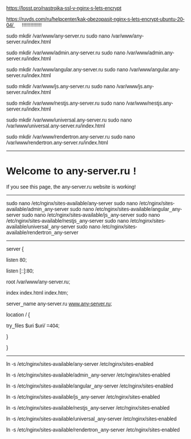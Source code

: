 https://losst.pro/nastrojka-ssl-v-nginx-s-lets-encrypt

https://ruvds.com/ru/helpcenter/kak-obezopasit-nginx-s-lets-encrypt-ubuntu-20-04/      !!!!!!!!!!!!!!

  
sudo mkdir /var/www/any-server.ru
sudo nano /var/www/any-server.ru/index.html

sudo mkdir /var/www/admin.any-server.ru
sudo nano /var/www/admin.any-server.ru/index.html

sudo mkdir /var/www/angular.any-server.ru
sudo nano /var/www/angular.any-server.ru/index.html

sudo mkdir /var/www/js.any-server.ru
sudo nano /var/www/js.any-server.ru/index.html

sudo mkdir /var/www/nestjs.any-server.ru
sudo nano /var/www/nestjs.any-server.ru/index.html

sudo mkdir /var/www/universal.any-server.ru
sudo nano /var/www/universal.any-server.ru/index.html

sudo mkdir /var/www/rendertron.any-server.ru
sudo nano /var/www/rendertron.any-server.ru/index.html

_______________________________________________________

  
<!DOCTYPE html>

<html>

<head>

<title>Welcome to any-server.ru !</title>

<style>

body {

width: 35em;

margin: 0 auto;

font-family: Tahoma, Verdana, Arial, sans-serif;

}

</style>

</head>

<body>

<h1>Welcome to any-server.ru !</h1>

<p>If you see this page, the any-server.ru website is working!</p>

</body>

</html>

  

_______________________________________________________

sudo nano /etc/nginx/sites-available/any-server
sudo nano /etc/nginx/sites-available/admin_any-server
sudo nano /etc/nginx/sites-available/angular_any-server
sudo nano /etc/nginx/sites-available/js_any-server
sudo nano /etc/nginx/sites-available/nestjs_any-server
sudo nano /etc/nginx/sites-available/universal_any-server
sudo nano /etc/nginx/sites-available/rendertron_any-server

_______________________________________________________

  

server {

listen 80;

listen [::]:80;

root /var/www/any-server.ru;

index index.html index.htm;

server_name any-server.ru www.any-server.ru;

location / {

try_files $uri $uri/ =404;

}

}

  

__________________________________________________________

  

ln -s /etc/nginx/sites-available/any-server /etc/nginx/sites-enabled

ln -s /etc/nginx/sites-available/admin_any-server /etc/nginx/sites-enabled

ln -s /etc/nginx/sites-available/angular_any-server /etc/nginx/sites-enabled

ln -s /etc/nginx/sites-available/js_any-server /etc/nginx/sites-enabled

ln -s /etc/nginx/sites-available/nestjs_any-server /etc/nginx/sites-enabled

ln -s /etc/nginx/sites-available/universal_any-server /etc/nginx/sites-enabled

ln -s /etc/nginx/sites-available/rendertron_any-server /etc/nginx/sites-enabled